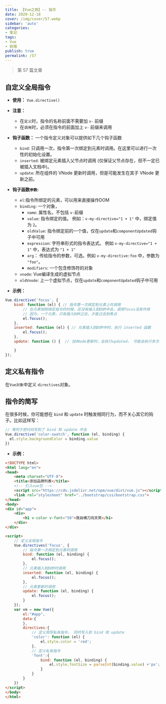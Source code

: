 ```yaml
---
title: 【Vue之旅】-- 指令
date: 2020-12-18
cover: /img/cover/57.webp
sidebar: 'auto'
categories:
- 笔记
tags:
- Vue
- 前端
publish: true
permalink: /57
---
```


> 第 57 篇文章
<!-- more -->

## 自定义全局指令
- **使用：** `Vue.directive()`

- **注意：** 
    - 在`定义`时，指令的名称前面不需要加 `v-` 前缀
    - 在`调用`时，必须在指令的前面加上 `v-` 前缀来调用
- **钩子函数：**
    一个指令定义对象可以提供如下几个钩子函数 
    - `bind`: 只调用一次，指令第一次绑定到元素时调用。在这里可以进行一次性的初始化设置。
    - `inserted`: 被绑定元素插入父节点时调用 (仅保证父节点存在，但不一定已被插入文档中)。
    - `update`: 所在组件的 VNode 更新时调用，但是可能发生在其子 VNode 更新之前。
    
- **钩子函数`参数`:**
    - `el`:指令所绑定的元素，可以用来直接操作DOM
    - `binding`: 一个对象，
        - `name`: 属性名，不包括 `v-`前缀
        - `value`: 指令绑定的值。 例如：`v-my-directive="1 + 1"` 中，绑定值为 `2`。
        - `oldValue`: 指令绑定前的一个值，仅在`update`和`componentUpdated`钩子中可用
        - `expression`: 字符串形式的指令表达式。 例如 `v-my-directive="1 + 1"` 中，表达式为 `"1 + 1"`
        - `arg`： 传给指令的参数，可选。例如 `v-my-directive:foo` 中，参数为 `"foo"`。
        - `modifiers`: 一个包含修饰符的对象
    - `vnode`: Vue编译生成的虚拟节点
    - `oldVnode`: 上一个虚拟节点，仅在`update`和`componentUpdated`钩子中可用
- **示例：**
```js
Vue.directive('focus', {
    bind: function (el) { // 指令第一次绑定到元素上时调用
        // 在元素刚刚绑定指令的时候，还没有插入到DOM中去，调用focus没有作用
        // 因为，一个元素，只有插入DOM之后，才能过去到焦点
        el.focus();
    },
    inserted: function (el) { // 元素插入到DOM中时，执行 inserted 函数
        el.focus();
    },
    update: function () {  // 当VNode更新时，会执行updated， 可能会执行多次

    }
});
```

## 定义私有指令
在`Vue对象`中定义 `directives`对象。

## 指令的简写
在很多时候，你可能想在 `bind` 和 `update` 时触发相同行为，而不关心其它的钩子。比如这样写：

```js
// 等同于把代码写到了 bind 和 update 中去
Vue.directive('color-swatch', function (el, binding) {
  el.style.backgroundColor = binding.value
})
```

- **示例：**
```html
<!DOCTYPE html>
<html lang="en">
<head>
    <meta charset="UTF-8">
    <title>添加品牌列表</title>
    <!-- 引入vue包 -->
    <script src="https://cdn.jsdelivr.net/npm/vue/dist/vue.js"></script>
    <link rel="stylesheet" href="../bootstrap/css/bootstrap.css">
</head>
<body>
<div id="app">
    <div>
        <h1 v-color v-font="50">我自横刀向天笑</h1>
    </div>
</div>

<script>
    // 定义全局指令
    Vue.directives('focus', {
        // 指令第一次绑定到元素时调用
        bind: function (el, binding) {
            el.focus();
        },
        // 元素插入到DOM时调用
        inserted: function (el, binding) {
            el.focus();
        },
        // 元素更新时调用
        update: function (el, binding) {
            el.focus();
        }
    });
    var vm = new Vue({
        el:"#app",
        data:{
        },
        directives:{
            // 定义简写私有指令， 同时写入到 bind 和 update
            'color': function (el) {
                el.style.color = 'red';
            },
            // 定义私有指令
            'font':{
                bind: function (el, binding) {
                    el.style.fontSize = parseInt(binding.value) +'px';
                }
            }
        }
    })
</script>
</body>
</html>
```